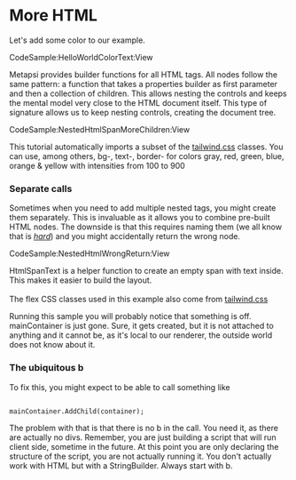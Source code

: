 # More HTML

Let's add some color to our example.

CodeSample:HelloWorldColorText:View

Metapsi provides builder functions for all HTML tags. All nodes follow the same pattern: a function that takes a properties builder as first parameter and then a collection of children. This allows nesting the controls and keeps the mental model very close to the HTML document itself. This type of signature allows us to keep nesting controls, creating the document tree.


CodeSample:NestedHtmlSpanMoreChildren:View


<div class="block-note">
This tutorial automatically imports a subset of the 
<a href="https://tailwindcss.com/docs/customizing-colors" target="_blank">tailwind.css</a> classes. 
You can use, among others, <span class="inline-code">bg-</span>, <span class="inline-code">text-</span>, <span class="inline-code">border-</span> for colors gray, red, green, blue, orange & yellow with intensities from 100 to 900</div>


### Separate calls

Sometimes when you need to add multiple nested tags, you might create them separately. This is invaluable as it allows you to combine pre-built HTML nodes. The downside is that this requires naming them (we all know that is <a href="https://twitter.com/codinghorror/status/506010907021828096" target="_blank"><i>hard</i></a>) and you might accidentally return the wrong node.

CodeSample:NestedHtmlWrongReturn:View

<div class="block-note">HtmlSpanText is a helper function to create an empty span with text inside. This makes it easier to build the layout. <br/><br/>The flex CSS classes used in this example also come from <a href="https://tailwindcss.com/docs/flex-direction" target="_blank">tailwind.css</a> </div>

Running this sample you will probably notice that something is off. <span class="inline-code">mainContainer</span> is just gone. Sure, it gets created, but it is not attached to anything and it cannot be, as it's local to our renderer, the outside world does not know about it.

### The ubiquitous b

To fix this, you might expect to be able to call something like

<pre><code class="language-csharp">
mainContainer.AddChild(container);
</code></pre>

The problem with that is that there is no <span class="inline-code">b</span> in the call. You need it, as there are actually no divs. Remember, you are just building a script that will run client side, sometime in the future. At this point you are only 
declaring the structure of the script, you are not actually running it. You don't actually work with HTML but with a <span class="inline-code">StringBuilder</span>. Always start with <span class="inline-code">b</span>.